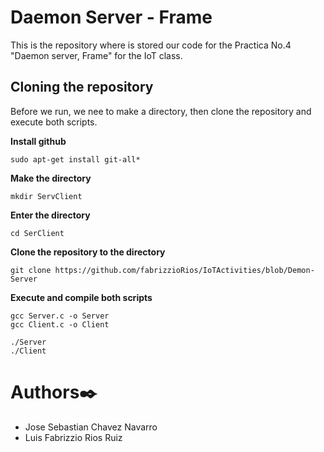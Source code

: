 # Daemon Server - Frame

This is the repository where is stored our code for the Practica No.4 "Daemon server, Frame" for the IoT class.

## Cloning the repository

Before we run, we nee to make a directory, then clone the repository and execute both scripts. 

**Install github**

    sudo apt-get install git-all*

**Make the directory**

    mkdir ServClient

**Enter the directory** 

    cd SerClient

**Clone the repository to the directory**

    git clone https://github.com/fabrizzioRios/IoTActivities/blob/Demon-Server

**Execute and compile both scripts**

    gcc Server.c -o Server
    gcc Client.c -o Client
    
    ./Server
    ./Client

# Authors✒️
- Jose Sebastian Chavez Navarro
- Luis Fabrizzio Rios Ruiz
